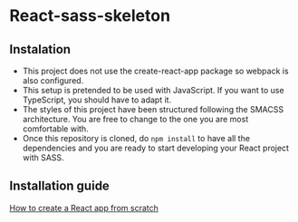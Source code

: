 # React-sass-skeleton

## Instalation
- This project does not use the create-react-app package so webpack is also configured.
- This setup is pretended to be used with JavaScript. If you want to use TypeScript, you should have to adapt it.
- The styles of this project have been structured following the SMACSS architecture. You are free to change to the one you are most comfortable with.
- Once this repository is cloned, do `npm install` to have all the dependencies and you are ready to start developing your React project with SASS.


## Installation guide
[How to create a React app from scratch](https://gist.github.com/Albertcacv/fb38e0158a25ce499cadfff95b210924)